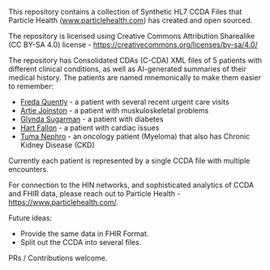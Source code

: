 This repository contains a collection of Synthetic HL7 CCDA Files that Particle Health (www.particlehealth.com) has created and open sourced.  

The repository is licensed using Creative Commons Attribution Sharealike (CC BY-SA 4.0) license - https://creativecommons.org/licenses/by-sa/4.0/

The repository has Consolidated CDAs (C-CDA) XML files of 5 patients with different clinical conditions, as well as AI-generated summaries of their medical history. The patients are named mnemonically to make them easier to remember: 

* [Freda Quently](Freda_Quently/README.md) - a patient with several recent urgent care visits
* [Artie Joinston](Artie_Jointson/README.md) - a patient with muskuloskeletal problems
* [Glynda Sugarman](Glynda_Sugarman/README.md) - a patient with diabetes
* [Hart Fallon](Hart_Fallon/README.md) - a patient with cardiac issues
* [Tuma Nephro](Tuma_Nephro/README.md) - an oncology patient (Myeloma) that also has Chronic Kidney Disease (CKD)

Currently each patient is represented by a single CCDA file with multiple encounters.  

For connection to the HIN networks, and sophisticated analytics of CCDA and FHIR data, please reach out to Particle Health - https://www.particlehealth.com/. 

Future ideas: 
* Provide the same data in FHIR Format. 
* Split out the CCDA into several files. 

PRs / Contributions welcome.  